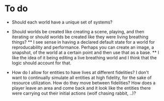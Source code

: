 # To do

* Should each world have a unique set of systems?

* Should worlds be created like creating a scene, playing, and then iterating or should worlds be created like they were living breathing things?
    ** I see sense in having a declared default state for a world for reproducability and performance. Perhaps you can create an image, a snapshot, of the world at a certain point and then use that as a base.
    ** I like the idea of it being editing a live breathing world and I think that the logic should account for that.

* How do I allow for entities to have lives at different fidelities? I don't want to continually simulate all entities at high fidelity, for the sake of resource utilization. How do they move between fidelities? How does a player leave an area and come back and it look like the entities there were carrying out their initial actions (wolf chasing rabbit, ..)?